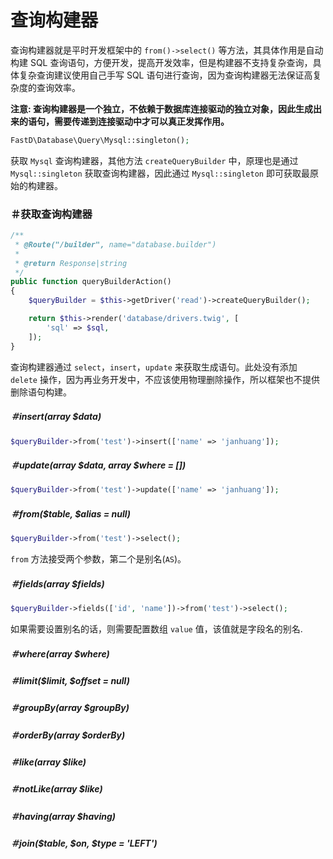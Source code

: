 # 查询构建器

查询构建器就是平时开发框架中的 `from()->select()` 等方法，其具体作用是自动构建 SQL 查询语句，方便开发，提高开发效率，但是构建器不支持复杂查询，具体复杂查询建议使用自己手写 SQL 语句进行查询，因为查询构建器无法保证高复杂度的查询效率。

**注意: 查询构建器是一个独立，不依赖于数据库连接驱动的独立对象，因此生成出来的语句，需要传递到连接驱动中才可以真正发挥作用。**

```php
FastD\Database\Query\Mysql::singleton();
```

获取 `Mysql` 查询构建器，其他方法 `createQueryBuilder` 中，原理也是通过 `Mysql::singleton` 获取查询构建器，因此通过 `Mysql::singleton` 即可获取最原始的构建器。

### ＃获取查询构建器

```php
/**
 * @Route("/builder", name="database.builder")
 *
 * @return Response|string
 */
public function queryBuilderAction()
{
    $queryBuilder = $this->getDriver('read')->createQueryBuilder();

    return $this->render('database/drivers.twig', [
        'sql' => $sql,
    ]);
}
```

查询构建器通过 `select`，`insert`，`update` 来获取生成语句。此处没有添加 `delete` 操作，因为再业务开发中，不应该使用物理删除操作，所以框架也不提供删除语句构建。

##### ＃insert(array $data)

```php
$queryBuilder->from('test')->insert(['name' => 'janhuang']);
```

##### ＃update(array $data, array $where = [])

```php
$queryBuilder->from('test')->update(['name' => 'janhuang']);
```

##### ＃from($table, $alias = null)

```php
$queryBuilder->from('test')->select();
```

`from` 方法接受两个参数，第二个是别名(`AS`)。

##### ＃fields(array $fields)

```php
$queryBuilder->fields(['id', 'name'])->from('test')->select();
```

如果需要设置别名的话，则需要配置数组 `value` 值，该值就是字段名的别名.

##### ＃where(array $where)

##### ＃limit($limit, $offset = null)

##### ＃groupBy(array $groupBy)

##### ＃orderBy(array $orderBy)

##### ＃like(array $like)

##### ＃notLike(array $like)

##### ＃having(array $having)

##### ＃join($table, $on, $type = 'LEFT')